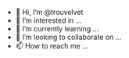 - 👋 Hi, I’m @trouvelvet
- 👀 I’m interested in ...
- 🌱 I’m currently learning ...
- 💞️ I’m looking to collaborate on ...
- 📫 How to reach me ...

<!---
trouvelvet/trouvelvet is a ✨ special ✨ repository because its `README.md` (this file) appears on your GitHub profile.
You can click the Preview link to take a look at your changes.
--->
